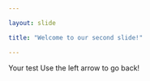 ```yaml
---

layout: slide

title: "Welcome to our second slide!"

---
```


Your test
Use the left arrow to go back!
